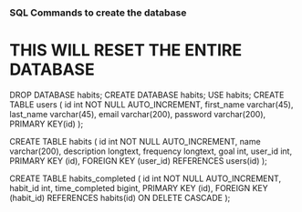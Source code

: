 ### SQL Commands to create the database

# THIS WILL RESET THE ENTIRE DATABASE
DROP DATABASE habits;
CREATE DATABASE habits;
USE habits;
CREATE TABLE users (
    id int NOT NULL AUTO_INCREMENT,
	first_name varchar(45),
    last_name varchar(45),
    email varchar(200),
    password varchar(200),
    PRIMARY KEY(id)
);

CREATE TABLE habits (
    id int NOT NULL AUTO_INCREMENT,
    name varchar(200),
    description longtext,
    frequency longtext,
    goal int,
    user_id int,
    PRIMARY KEY (id),
    FOREIGN KEY (user_id) REFERENCES users(id)
);

CREATE TABLE habits_completed (
    id int NOT NULL AUTO_INCREMENT,
    habit_id int,
    time_completed bigint,
    PRIMARY KEY (id),
    FOREIGN KEY (habit_id) REFERENCES habits(id) ON DELETE CASCADE
);

